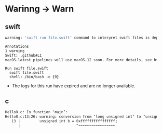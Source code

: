 # Warinng -> Warn

## swift
```bash
warning: 'swift run file.swift' command to interpret swift files is deprecated; use 'swift file.swift' instead

Annotations
1 warning
Swift: .github#L1
macOS-latest pipelines will use macOS-12 soon. For more details, see https://github.com/actions/runner-images/issues/6384
```

```
Run swift file.swift
  swift file.swift
  shell: /bin/bash -e {0}
```

- The logs for this run have expired and are no longer available.

## c
```bash
Hello8.c: In function ‘main’:
Hello8.c:13:26: warning: conversion from ‘long unsigned int’ to ‘unsigned int’ changes value from ‘18446744073709551615’ to ‘4294967295’ [-Woverflow]
   13 |         unsigned int b = 0xffffffffffffffff;
      |                          ^~~~~~~~~~~~~~~~~~
```
